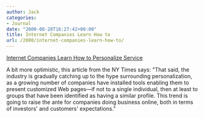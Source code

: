 ```yaml
---
author: Jack
categories:
- Journal
date: "2000-08-28T16:27:42+00:00"
title: Internet Companies Learn How to
url: /2000/internet-companies-learn-how-to/
---
```


[Internet Companies Learn How to Personalize Service][1]

A bit more optimistic, this article from the NY Times says: "That said, the industry is gradually catching up to the hype surrounding personalization, as a growing number of companies have installed tools enabling them to present customized Web pages&#8212;if not to a single individual, then at least to groups that have been identified as having a similar profile. This trend is going to raise the ante for companies doing business online, both in terms of investors' and customers' expectations."

 [1]: http://www.nytimes.com/library/tech/00/08/cyber/commerce/28commerce.html